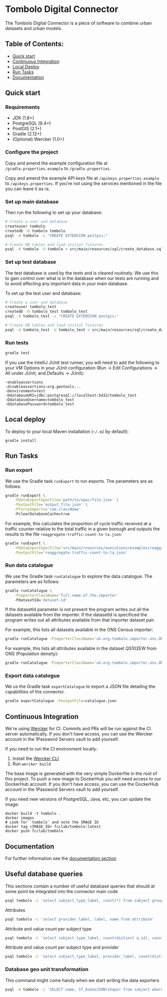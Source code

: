# Tombolo Digital Connector

The Tombolo Digital Connector is a piece of software to combine urban datasets
and urban models.

## Table of Contents:

* [Quick start](#quick-start)
* [Continuous Integration](#continuous-integration)
* [Local Deploy](#local-deploy)
* [Run Tasks](#run-tasks)
* [Documentation](#documentation)

## Quick start

### Requirements
* JDK (1.8+)
* PostgreSQL (9.4+)
* PostGIS (2.1+)
* Gradle (2.12+)
* (Optional) Wercker (1.0+)

### Configure the project

Copy and amend the example configuration file at
`/gradle.properties.example` to
`/gradle.properties`.

Copy and amend the example API keys file at
`/apikeys.properties.example` to
`/apikeys.properties`. If you're not using the services mentioned in the file you can leave it as-is.

### Set up main database

Then run the following to set up your database:

```bash
# Create a user and database
createuser tombolo
createdb -O tombolo tombolo
psql -d tombolo -c "CREATE EXTENSION postgis;"

# Create DB tables and load initial fixtures
psql -d tombolo -U tombolo < src/main/resources/sql/create_database.sql
```

### Set up test database

The test database is used by the tests and is cleared routinely. We use this
to gain control over what is in the database when our tests are running and
to avoid affecting any important data in your main database.

To set up the test user and database:

```bash
# Create a user and database
createuser tombolo_test
createdb -O tombolo_test tombolo_test
psql -d tombolo_test -c "CREATE EXTENSION postgis;"

# Create DB tables and load initial fixtures
psql -d tombolo_test -U tombolo_test < src/main/resources/sql/create_database.sql
```

### Run tests

```bash
gradle test
```

If you use the IntelliJ JUnit test runner, you will need to add the following to your
VM Options in your JUnit configuration (Run -> Edit Configurations -> All under JUnit,
and Defaults -> JUnit):

```
-enableassertions
-disableassertions:org.geotools...
-Denvironment=test
-DdatabaseURI=jdbc:postgresql://localhost:5432/tombolo_test
-DdatabaseUsername=tombolo_test
-DdatabasePassword=tombolo_test
```

## Local deploy

To deploy to your local Maven installation (`~/.m2` by default):

```
gradle install
```

## Run Tasks

### Run export

We use the Gradle task `runExport` to run exports. The parameters are as follows:

```bash
gradle runExport \
    -PdataExportSpecFile='path/to/spec/file.json' \
    -PoutputFile='output_file.json' \
    -PforceImports='com.className'
    -PclearDatabaseCache=true
```

For example, this calculates the proportion of cycle traffic received at a traffic counter relative to the total traffic
in a given borough and outputs the results to the file `reaggregate-traffic-count-to-la.json`:

```bash
gradle runExport \
    -PdataExportSpecFile='src/main/resources/executions/examples/reaggregate-traffic-count-to-la.json' \
    -PoutputFile='reaggregate-traffic-count-to-la.json'
```

### Run data catalogue

We use the Gradle task `runCatalogue` to explore the data catalogue. The parameters are as follows:

```bash
gradle runCatalogue \
    -PimporterClassName='full.name.of.the.importer'
    -PdatasetId='dataset-id'
```

If the datasetId parameter is not present the program writes out all the datasets available from the importer.
If the datasetId is specificed the program writes out all attributes available from that importer dataset pair.

For example, this lists all datasets available in the ONS Census importer:

```bash
gradle runCatalogue -PimporterClassName='uk.org.tombolo.importer.ons.ONSCensusImporter'
```

For example, this lists all attributes available in the dataset QS102EW from ONS (Population density):

```bash
gradle runCatalogue -PimporterClassName='uk.org.tombolo.importer.ons.ONSCensusImporter' -PdatasetId='QS102EW'
```

### Export data catalogue

We us the Gradle task `exportCatalogue` to export a JSON file detailing the capabilities of the connector.

```bash
gradle exportCatalogue -PoutputFile=catalogue.json
```

## Continuous Integration

We're using [Wercker](http://wercker.com/) for CI. Commits and PRs will be run
against the CI server automatically. If you don't have access, you can use the
Wercker account in the 1Password Servers vault to add yourself.

If you need to run the CI environment locally:

1. Install the [Wercker CLI](http://wercker.com/cli/install)
2. Run `wercker build`

The base image is generated with the very simple Dockerfile in the root of this
project. To push a new image to DockerHub you will need access to our DockerHub
account. If you don't have access, you can use the DockerHub account in the
1Password Servers vault to add yourself.

If you need new versions of PostgreSQL, Java, etc, you can update the image:

```
docker build -t tombolo .
docker images
# Look for `tombolo` and note the IMAGE ID
docker tag <IMAGE_ID> fcclab/tombolo:latest
docker push fcclab/tombolo
```

## Documentation

For further information see the [documentation section](documentation/README.md)


## Useful database queries

This sections contain a number of useful database queries that should at some point be integrated into the connector main code

```bash
psql tombolo -c 'select subject_type_label, count(*) from subject group by subject_type_label'
```

Attributes
```bash
psql tombolo -c 'select provider_label, label, name from attribute'
```

Attribute and value count per subject type
```bash
psql tombolo -c 'select subject_type_label, count(distinct a.id), count(distinct value) as values from timed_value as tv left join subject as go on (tv.subject_id = go.id) left join attribute as a on (tv.attribute_id = a.id) group by subject_type_label'
```

Attribute and value count per subject type and provider
```bash
psql tombolo -c 'select subject_type_label, provider_label, count(distinct a.id), count(distinct value) as values from timed_value as tv left join subject as go on (tv.subject_id = go.id) left join attribute as a on (tv.attribute_id = a.id) group by subject_type_label, provider_label'
```

### Database geo unit transformation

This command might come handy when we start writing the data exporters

```bash
psql -d tombolo -c 'SELECT name, ST_AsGeoJSON(shape) from subject where limit 1'
```
